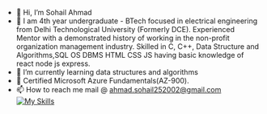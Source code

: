 - 👋 Hi, I’m Sohail Ahmad
- 👀 I am 4th year undergraduate - BTech focused in electrical engineering from Delhi Technological University (Formerly DCE). Experienced Mentor with a demonstrated history of working in the non-profit organization management industry. Skilled in C, C++, Data Structure and Algorithms,SQL OS DBMS HTML CSS JS having basic knowledge of react node js express.
- 🌱 I’m currently learning data structures and algorithms
- 💞️ Certified Microsoft Azure Fundamentals(AZ-900).
- 📫 How to reach me mail @ ahmad.sohail252002@gmail.com
[![My Skills](https://skillicons.dev/icons?i=html,css,js,nodejs,express,react,dsa,os,oop)](https://skillicons.dev)

<!---
Sohail25227/Sohail25227 is a ✨ special ✨ repository because its `README.md` (this file) appears on your GitHub profile.
You can click the Preview link to take a look at your changes.
--->
